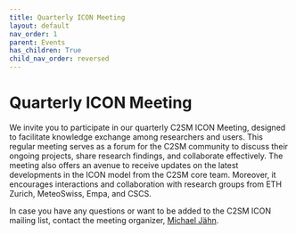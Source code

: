 ```yaml
---
title: Quarterly ICON Meeting
layout: default
nav_order: 1
parent: Events
has_children: True
child_nav_order: reversed
---
```


# Quarterly ICON Meeting

We invite you to participate in our quarterly C2SM ICON Meeting, designed to facilitate knowledge exchange among researchers and users.
This regular meeting serves as a forum for the C2SM community to discuss their ongoing projects, share research findings, and collaborate effectively.
The meeting also offers an avenue to receive updates on the latest developments in the ICON model from the C2SM core team.
Moreover, it encourages interactions and collaboration with research groups from ETH Zurich, MeteoSwiss, Empa, and CSCS. 

In case you have any questions or want to be added to the C2SM ICON mailing list, contact the meeting organizer,
[Michael Jähn](https://c2sm.ethz.ch/the-center/people/person-detail.html?persid=286091).
